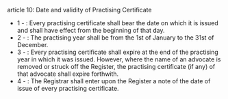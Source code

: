 article 10: Date and validity of Practising Certificate

<ul>
			<li>1 - : Every practising certificate shall bear the date on which it is issued and shall have effect from the beginning of that day.<ul>
			</ul></li>			<li>2 - : The practising year shall be from the 1st of January to the 31st of December.<ul>
			</ul></li>			<li>3 - : Every practising certificate shall expire at the end of the practising year in which it was issued. However, where the name of an advocate is removed or struck off the Register, the practising certificate (if any) of that advocate shall expire forthwith.<ul>
			</ul></li>			<li>4 - : The Registrar shall enter upon the Register a note of the date of issue of every practising certificate.<ul>
			</ul></li></ul>